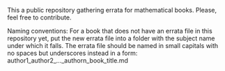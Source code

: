 This a public repository gathering errata for mathematical books. Please, feel free to contribute.

Naming conventions:
For a book that does not have an errata file in this repository yet, put the new errata file into a folder with the subject name under which it falls. The errata file should be named in small capitals with no spaces but underscores instead in a form:
author1_author2_..._authorn_book_title.md
